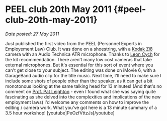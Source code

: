 # PEEL club 20th May 2011 {#peel-club-20th-may-2011}

_Date posted: 27 May 2011_

Just published the first video from the PEEL (Personnel Experts in Employement Law) Club. It was done on a shoestring, with a [Kodak Zi8](http://store.kodak.com/store/ekconsus/en_US/pd/Zi8_Pocket_Video_Camera/productID.156585800) camera with an Audio Technica ATR microphone. Thanks to [Leon Cych](http://www.l4l.co.uk/) for the kit recommendation. There aren't many low cost cameras that take external microphones. But it's essential for this sort of event where you can't get close to your subject. The editing was done on iMovie 6, with a GarageBand audio clip for the title music. Next time, I'll need to make sure I include some shots of people other than the speaker, as it can get a bit monotonous looking at the same talking head for 13 minutes! (And that's no comment on [Prof. Pat Leighton](http://www.capita-ld.co.uk/courses/Pages/Pat-Leighton.aspx) - even I found what she was saying quite fascinating as she delved into the complexities and implications of the new employment laws) I'd welcome any comments on how to improve the editing / camera work. What you've got here is a 13 minute summary of a 3.5 hour workshop! [youtube]PeOzfVttzJs[/youtube]
